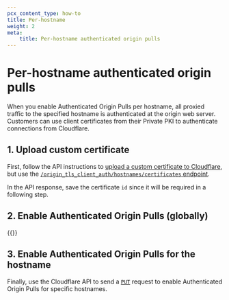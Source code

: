 ```yaml
---
pcx_content_type: how-to
title: Per-hostname
weight: 2
meta:
    title: Per-hostname authenticated origin pulls
---
```


# Per-hostname authenticated origin pulls

When you enable Authenticated Origin Pulls per hostname, all proxied traffic to the specified hostname is authenticated at the origin web server. Customers can use client certificates from their Private PKI to authenticate connections from Cloudflare.

## 1. Upload custom certificate

First, follow the API instructions to [upload a custom certificate to Cloudflare](/ssl/edge-certificates/custom-certificates/uploading/#upload-a-custom-certificate), but use the [`/origin_tls_client_auth/hostnames/certificates` endpoint](/api/operations/per-hostname-authenticated-origin-pull-upload-a-hostname-client-certificate).

In the API response, save the certificate `id` since it will be required in a following step.

## 2. Enable Authenticated Origin Pulls (globally)

{{<render file="_aop-enable-feature.md">}}

## 3. Enable Authenticated Origin Pulls for the hostname

Finally, use the Cloudflare API to send a [`PUT`](/api/operations/per-hostname-authenticated-origin-pull-enable-or-disable-a-hostname-for-client-authentication) request to enable Authenticated Origin Pulls for specific hostnames.
